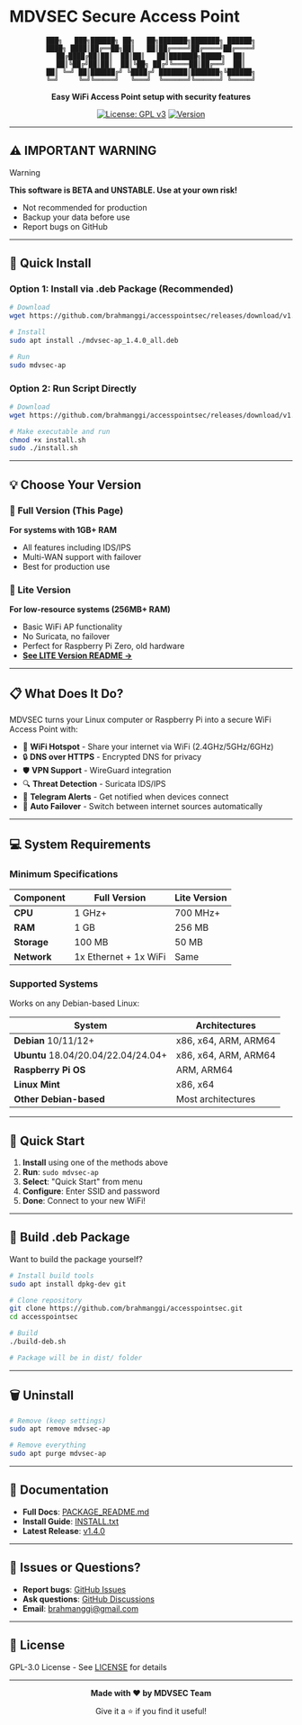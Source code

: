 # MDVSEC Secure Access Point

<div align="center">

```
███╗   ███╗██████╗ ██╗   ██╗███████╗███████╗ ██████╗
████╗ ████║██╔══██╗██║   ██║██╔════╝██╔════╝██╔════╝
██╔████╔██║██║  ██║██║   ██║███████╗█████╗  ██║
██║╚██╔╝██║██║  ██║╚██╗ ██╔╝╚════██║██╔══╝  ██║
██║ ╚═╝ ██║██████╔╝ ╚████╔╝ ███████║███████╗╚██████╗
╚═╝     ╚═╝╚═════╝   ╚═══╝  ╚══════╝╚══════╝ ╚═════╝
```

**Easy WiFi Access Point setup with security features**

[![License: GPL v3](https://img.shields.io/badge/License-GPLv3-blue.svg)](https://www.gnu.org/licenses/gpl-3.0)
[![Version](https://img.shields.io/badge/version-1.4.0-green.svg)](https://github.com/brahmanggi/accesspointsec/releases)

</div>

---

## ⚠️ **IMPORTANT WARNING**

> [!WARNING]
> **This software is BETA and UNSTABLE. Use at your own risk!**
>
> - Not recommended for production
> - Backup your data before use
> - Report bugs on GitHub

---

## 🚀 Quick Install

### Option 1: Install via .deb Package (Recommended)

```bash
# Download
wget https://github.com/brahmanggi/accesspointsec/releases/download/v1.4.0/mdvsec-ap_1.4.0_all.deb

# Install
sudo apt install ./mdvsec-ap_1.4.0_all.deb

# Run
sudo mdvsec-ap
```

### Option 2: Run Script Directly

```bash
# Download
wget https://github.com/brahmanggi/accesspointsec/releases/download/v1.4.0/install.sh

# Make executable and run
chmod +x install.sh
sudo ./install.sh
```

---

## 💡 Choose Your Version

### 🚀 Full Version (This Page)
**For systems with 1GB+ RAM**
- All features including IDS/IPS
- Multi-WAN support with failover
- Best for production use

### 💾 Lite Version
**For low-resource systems (256MB+ RAM)**
- Basic WiFi AP functionality
- No Suricata, no failover
- Perfect for Raspberry Pi Zero, old hardware
- **[See LITE Version README →](README-LITE.md)**

---

## 📋 What Does It Do?

MDVSEC turns your Linux computer or Raspberry Pi into a secure WiFi Access Point with:

- 📡 **WiFi Hotspot** - Share your internet via WiFi (2.4GHz/5GHz/6GHz)
- 🔒 **DNS over HTTPS** - Encrypted DNS for privacy
- 🛡️ **VPN Support** - WireGuard integration
- 🔍 **Threat Detection** - Suricata IDS/IPS
- 📱 **Telegram Alerts** - Get notified when devices connect
- 🔄 **Auto Failover** - Switch between internet sources automatically

---

## 💻 System Requirements

### Minimum Specifications

| Component | Full Version | Lite Version |
|-----------|-------------|--------------|
| **CPU** | 1 GHz+ | 700 MHz+ |
| **RAM** | 1 GB | 256 MB |
| **Storage** | 100 MB | 50 MB |
| **Network** | 1x Ethernet + 1x WiFi | Same |

### Supported Systems

Works on any Debian-based Linux:

| System | Architectures |
|--------|---------------|
| **Debian** 10/11/12+ | x86, x64, ARM, ARM64 |
| **Ubuntu** 18.04/20.04/22.04/24.04+ | x86, x64, ARM, ARM64 |
| **Raspberry Pi OS** | ARM, ARM64 |
| **Linux Mint** | x86, x64 |
| **Other Debian-based** | Most architectures |

---

## 🎯 Quick Start

1. **Install** using one of the methods above
2. **Run**: `sudo mdvsec-ap`
3. **Select**: "Quick Start" from menu
4. **Configure**: Enter SSID and password
5. **Done**: Connect to your new WiFi!

---

## 🔨 Build .deb Package

Want to build the package yourself?

```bash
# Install build tools
sudo apt install dpkg-dev git

# Clone repository
git clone https://github.com/brahmanggi/accesspointsec.git
cd accesspointsec

# Build
./build-deb.sh

# Package will be in dist/ folder
```

---

## 🗑️ Uninstall

```bash
# Remove (keep settings)
sudo apt remove mdvsec-ap

# Remove everything
sudo apt purge mdvsec-ap
```

---

## 📖 Documentation

- **Full Docs**: [PACKAGE_README.md](PACKAGE_README.md)
- **Install Guide**: [INSTALL.txt](INSTALL.txt)
- **Latest Release**: [v1.4.0](https://github.com/brahmanggi/accesspointsec/releases/tag/v1.4.0)

---

## 🐛 Issues or Questions?

- **Report bugs**: [GitHub Issues](https://github.com/brahmanggi/accesspointsec/issues)
- **Ask questions**: [GitHub Discussions](https://github.com/brahmanggi/accesspointsec/discussions)
- **Email**: brahmanggi@gmail.com

---

## 📄 License

GPL-3.0 License - See [LICENSE](LICENSE) for details

---

<div align="center">

**Made with ❤️ by MDVSEC Team**

Give it a ⭐ if you find it useful!

</div>
